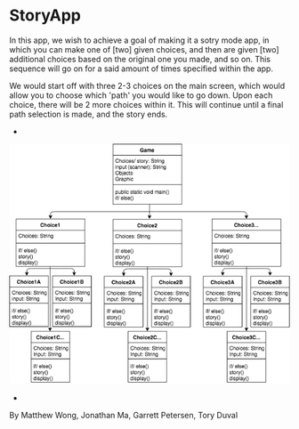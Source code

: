 # StoryApp

In this app, we wish to achieve a goal of making it a sotry mode app, in which you can make one of [two] given choices, and then are given [two] additional choices based on the original one you made, and so on. This sequence will go on for a said amount of times specified within the app. 

We would start off with three 2-3 choices on the main screen, which would allow you to choose which 'path' you would like to go down. Upon each choice, there will be 2 more choices within it. This will continue until a final path selection is made, and the story ends. 

-

![StoryApp](https://github.com/GarrettPete/StoryApp/blob/master/src/StoryApp.png)

-

By Matthew Wong, Jonathan Ma, Garrett Petersen, Tory Duval
